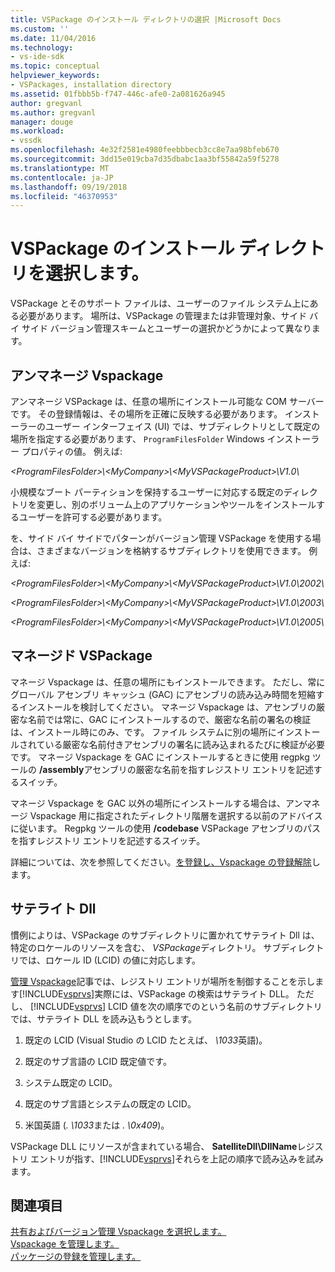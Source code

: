 ```yaml
---
title: VSPackage のインストール ディレクトリの選択 |Microsoft Docs
ms.custom: ''
ms.date: 11/04/2016
ms.technology:
- vs-ide-sdk
ms.topic: conceptual
helpviewer_keywords:
- VSPackages, installation directory
ms.assetid: 01fbbb5b-f747-446c-afe0-2a081626a945
author: gregvanl
ms.author: gregvanl
manager: douge
ms.workload:
- vssdk
ms.openlocfilehash: 4e32f2581e4980feebbbecb3cc8e7aa98bfeb670
ms.sourcegitcommit: 3dd15e019cba7d35dbabc1aa3bf55842a59f5278
ms.translationtype: MT
ms.contentlocale: ja-JP
ms.lasthandoff: 09/19/2018
ms.locfileid: "46370953"
---
```

# <a name="choose-the-installation-directory-for-a-vspackage"></a>VSPackage のインストール ディレクトリを選択します。
VSPackage とそのサポート ファイルは、ユーザーのファイル システム上にある必要があります。 場所は、VSPackage の管理または非管理対象、サイド バイ サイド バージョン管理スキームとユーザーの選択かどうかによって異なります。  
  
## <a name="unmanaged-vspackages"></a>アンマネージ Vspackage  
 アンマネージ VSPackage は、任意の場所にインストール可能な COM サーバーです。 その登録情報は、その場所を正確に反映する必要があります。 インストーラーのユーザー インターフェイス (UI) では、サブディレクトリとして既定の場所を指定する必要があります、 `ProgramFilesFolder` Windows インストーラー プロパティの値。 例えば:  
  
*&lt;ProgramFilesFolder&gt;\\&lt;MyCompany&gt;\\&lt;MyVSPackageProduct&gt;\V1.0\\*
  
 小規模なブート パーティションを保持するユーザーに対応する既定のディレクトリを変更し、別のボリューム上のアプリケーションやツールをインストールするユーザーを許可する必要があります。  
  
 を、サイド バイ サイドでパターンがバージョン管理 VSPackage を使用する場合は、さまざまなバージョンを格納するサブディレクトリを使用できます。 例えば:

 *&lt;ProgramFilesFolder&gt;\\&lt;MyCompany&gt;\\&lt;MyVSPackageProduct&gt;\\V1.0\\2002\\*
  
 *&lt;ProgramFilesFolder&gt;\\&lt;MyCompany&gt;\\&lt;MyVSPackageProduct&gt;\\V1.0\\2003\\*
  
 *&lt;ProgramFilesFolder&gt;\\&lt;MyCompany&gt;\\&lt;MyVSPackageProduct&gt;\\V1.0\\2005\\*
  
## <a name="managed-vspackages"></a>マネージド VSPackage  
 マネージ Vspackage は、任意の場所にもインストールできます。 ただし、常にグローバル アセンブリ キャッシュ (GAC) にアセンブリの読み込み時間を短縮するインストールを検討してください。 マネージ Vspackage は、アセンブリの厳密な名前では常に、GAC にインストールするので、厳密な名前の署名の検証は、インストール時にのみ、です。 ファイル システムに別の場所にインストールされている厳密な名前付きアセンブリの署名に読み込まれるたびに検証が必要です。 マネージ Vspackage を GAC にインストールするときに使用 regpkg ツールの **/assembly**アセンブリの厳密な名前を指すレジストリ エントリを記述するスイッチ。  
  
 マネージ Vspackage を GAC 以外の場所にインストールする場合は、アンマネージ Vspackage 用に指定されたディレクトリ階層を選択する以前のアドバイスに従います。 Regpkg ツールの使用 **/codebase** VSPackage アセンブリのパスを指すレジストリ エントリを記述するスイッチ。  
  
 詳細については、次を参照してください。[を登録し、Vspackage の登録解除](../../extensibility/registering-and-unregistering-vspackages.md)します。  
  
## <a name="satellite-dlls"></a>サテライト Dll  
 慣例によりは、VSPackage のサブディレクトリに置かれてサテライト Dll は、特定のロケールのリソースを含む、 *VSPackage*ディレクトリ。 サブディレクトリでは、ロケール ID (LCID) の値に対応します。  
  
 [管理 Vspackage](../../extensibility/managing-vspackages.md)記事では、レジストリ エントリが場所を制御することを示します[!INCLUDE[vsprvs](../../code-quality/includes/vsprvs_md.md)]実際には、VSPackage の検索はサテライト DLL。 ただし、 [!INCLUDE[vsprvs](../../code-quality/includes/vsprvs_md.md)] LCID 値を次の順序でのという名前のサブディレクトリでは、サテライト DLL を読み込もうとします。  
  
1.  既定の LCID (Visual Studio の LCID たとえば、 *\1033*英語)。  
  
2.  既定のサブ言語の LCID 既定値です。  
  
3.  システム既定の LCID。  
  
4.  既定のサブ言語とシステムの既定の LCID。  
  
5.  米国英語 (*. \1033*または *. \0x409*)。  
  

VSPackage DLL にリソースが含まれている場合、 **SatelliteDll\DllName**レジストリ エントリが指す、[!INCLUDE[vsprvs](../../code-quality/includes/vsprvs_md.md)]それらを上記の順序で読み込みを試みます。  
  
## <a name="see-also"></a>関連項目  
 [共有およびバージョン管理 Vspackage を選択します。](../../extensibility/choosing-between-shared-and-versioned-vspackages.md)   
 [Vspackage を管理します。](../../extensibility/managing-vspackages.md)   
 [パッケージの登録を管理します。](https://msdn.microsoft.com/library/f69e0ea3-6a92-4639-8ca9-4c9c210e58a1)